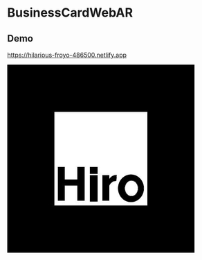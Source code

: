 # BusinessCardWebAR

## Demo
https://hilarious-froyo-486500.netlify.app

![HIRO](ReleaseBuild/textures/HIRO.png)
